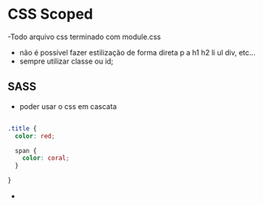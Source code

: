 # CSS Scoped
-Todo arquivo css terminado com module.css
- não é possível fazer estilização de forma direta p a h1 h2 li ul div, etc...
- sempre utilizar classe ou id;

## SASS
- poder usar o css em cascata

```css

.title {
  color: red;

  span {
    color: coral;
  }

}
```

- 